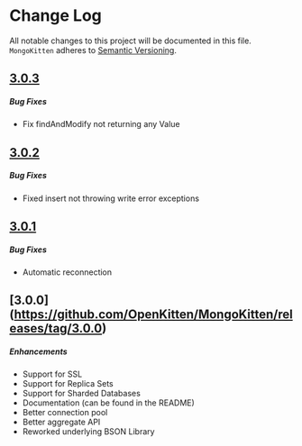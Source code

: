 # Change Log
All notable changes to this project will be documented in this file.
`MongoKitten` adheres to [Semantic Versioning](http://semver.org/).
## [3.0.3](https://github.com/OpenKitten/MongoKitten/releases/tag/3.0.3)
##### Bug Fixes
* Fix findAndModify not returning any Value

## [3.0.2](https://github.com/OpenKitten/MongoKitten/releases/tag/3.0.2)
##### Bug Fixes
* Fixed insert not throwing write error exceptions

## [3.0.1](https://github.com/OpenKitten/MongoKitten/releases/tag/3.0.1)
##### Bug Fixes
* Automatic reconnection

## [3.0.0] (https://github.com/OpenKitten/MongoKitten/releases/tag/3.0.0)
##### Enhancements
* Support for SSL
* Support for Replica Sets
* Support for Sharded Databases
* Documentation (can be found in the README)
* Better connection pool
* Better aggregate API
* Reworked underlying BSON Library